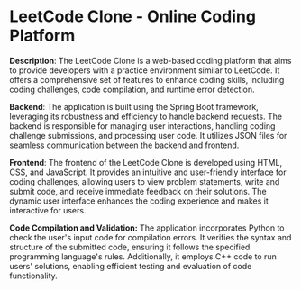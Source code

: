 # LeetCode Clone - Online Coding Platform

**Description**:
The LeetCode Clone is a web-based coding platform that aims to provide developers with a practice environment similar to LeetCode. It offers a comprehensive set of features to enhance coding skills, including coding challenges, code compilation, and runtime error detection.

**Backend**:
The application is built using the Spring Boot framework, leveraging its robustness and efficiency to handle backend requests. The backend is responsible for managing user interactions, handling coding challenge submissions, and processing user code. It utilizes JSON files for seamless communication between the backend and frontend.

**Frontend**:
The frontend of the LeetCode Clone is developed using HTML, CSS, and JavaScript. It provides an intuitive and user-friendly interface for coding challenges, allowing users to view problem statements, write and submit code, and receive immediate feedback on their solutions. The dynamic user interface enhances the coding experience and makes it interactive for users.

**Code Compilation and Validation:**
The application incorporates Python to check the user's input code for compilation errors. It verifies the syntax and structure of the submitted code, ensuring it follows the specified programming language's rules. Additionally, it employs C++ code to run users' solutions, enabling efficient testing and evaluation of code functionality.
